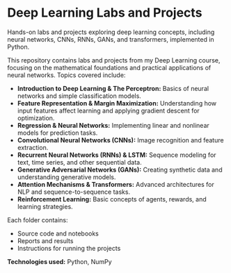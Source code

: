 # Deep Learning Labs and Projects
Hands-on labs and projects exploring deep learning concepts, including neural networks, CNNs, RNNs, GANs, and transformers, implemented in Python.

This repository contains labs and projects from my Deep Learning course, focusing on the mathematical foundations and practical applications of neural networks. Topics covered include:

- **Introduction to Deep Learning & The Perceptron:** Basics of neural networks and simple classification models.
- **Feature Representation & Margin Maximization:** Understanding how input features affect learning and applying gradient descent for optimization.
- **Regression & Neural Networks:** Implementing linear and nonlinear models for prediction tasks.
- **Convolutional Neural Networks (CNNs):** Image recognition and feature extraction.
- **Recurrent Neural Networks (RNNs) & LSTM:** Sequence modeling for text, time series, and other sequential data.
- **Generative Adversarial Networks (GANs):** Creating synthetic data and understanding generative models.
- **Attention Mechanisms & Transformers:** Advanced architectures for NLP and sequence-to-sequence tasks.
- **Reinforcement Learning:** Basic concepts of agents, rewards, and learning strategies.

Each folder contains:
- Source code and notebooks
- Reports and results
- Instructions for running the projects

**Technologies used:** Python, NumPy
